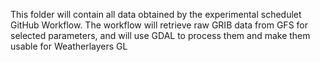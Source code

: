 This folder will contain all data obtained by the experimental schedulet GitHub Workflow.
The workflow will retrieve raw GRIB data from GFS for selected parameters, and will use GDAL to process them
and make them usable for Weatherlayers GL

